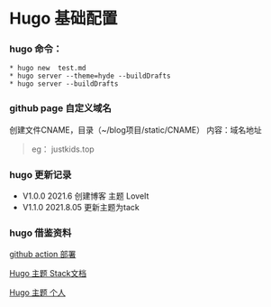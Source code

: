 # Hugo 基础配置

### hugo 命令：
```
* hugo new  test.md
* hugo server --theme=hyde --buildDrafts
* hugo server --buildDrafts
```
### github page 自定义域名
创建文件CNAME，目录（~/blog项目/static/CNAME）
内容：域名地址
> eg： justkids.top


### hugo 更新记录
- V1.0.0  2021.6   创建博客  主题 LoveIt
- V1.1.0  2021.8.05  更新主题为tack


### hugo 借鉴资料
[github action 部署](https://io-oi.me/tech/deploy-hugo-to-github-pages-via-github-actions/)

[Hugo 主题 Stack文档](https://docs.stack.jimmycai.com/zh/)

[Hugo 主题 个人](https://yinhe.co/archives/20210401_hugo_theme_stack.html)
<!--more-->

